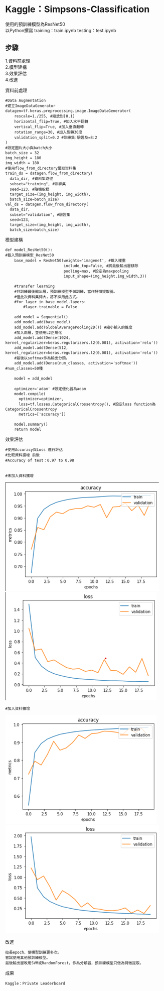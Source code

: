 # Kaggle：Simpsons-Classification
使用的預訓練模型為ResNet50  
以Python撰寫 training：train.ipynb testing：test.ipynb  

步驟
--
1.資料前處理  
2.模型建構  
3.效果評估  
4.改進

資料前處理

    #Data Augmentation
    #建立ImageDataGenerator
    datagen=tf.keras.preprocessing.image.ImageDataGenerator(
        rescale=1./255, #縮放到[0,1]
        horizontal_flip=True, #加入水平翻轉
        vertical_flip=True, #加入垂直翻轉
        rotation_range=30, #加入旋轉30度
        validation_split=0.2 #訓練集:驗證及=8:2
    )
    #設定圖片大小與batch大小
    batch_size = 32
    img_height = 180
    img_width = 180
    #使用flow_from_directory讀取資料集
    train_ds = datagen.flow_from_directory(
      data_dir, #資料集路徑
      subset="training", #訓練集
      seed=123, #隨機取樣
      target_size=(img_height, img_width),
      batch_size=batch_size)
    val_ds = datagen.flow_from_directory(
      data_dir,
      subset="validation", #驗證集
      seed=123,
      target_size=(img_height, img_width),
      batch_size=batch_size)

模型建構

    def model_ResNet50():
    #載入預訓練模型_ResNet50
        base_model = ResNet50(weights='imagenet', #載入權重
                              include_top=False, #將最後輸出層移除
                              pooling=max, #設定為maxpooling
                              input_shape=(img_height,img_width,3))

        #transfer learning
        #只訓練最後輸出層，預訓練模型不做訓練，當作特徵提取器。
        #但此次資料集夠大，將不採用此方式。
        #for layer in base_model.layers: 
            #layer.trainable = False

        add_model = Sequential()
        add_model.add(base_model)
        add_model.add(GlobalAveragePooling2D()) #縮小輸入的維度
        #加入兩層，並使用L2正規化
        add_model.add(Dense(1024, kernel_regularizer=keras.regularizers.l2(0.001), activation='relu'))
        add_model.add(Dense(512, kernel_regularizer=keras.regularizers.l2(0.001), activation='relu'))
        #最後以softmax作為輸出分類。
        add_model.add(Dense(num_classes, activation='softmax')) #num_classes=50種

        model = add_model
        
        optimizer='adam' #設定優化器為adam
        model.compile(
          optimizer=optimizer,
          loss=tf.losses.CategoricalCrossentropy(), #設定loss function為CategoricalCrossentropy
          metrics=['accuracy'])

        model.summary()
        return model
    
效果評估

    #使用Accuracy與Loss 進行評估  
    #比較資料擴增 前後  
    #Accuracy of test：0.97 to 0.98  


    #未加入資料擴增  
![image](images/6.1.png)  
![image](images/6.2.png)  

    #加入資料擴增  
![image](images/7.1.png)  
![image](images/7.2.png)  
  
改進

    拉長epoch，使模型訓練更多次。  
    嘗試使用其他預訓練模型。  
    最後輸出層改用SVM或RandomForest，作為分類器，預訓練模型只做為特徵提取。  
    
    
成果

    Kaggle：Private Leaderboard
   
